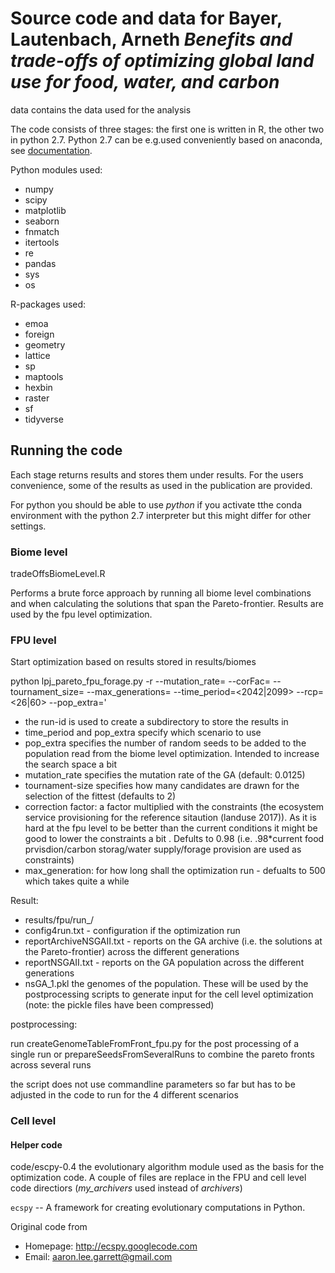 # Source code and data for Bayer, Lautenbach, Arneth *Benefits and trade-offs of optimizing global land use for food, water, and carbon*

data 
contains the data used for the analysis

The code consists of three stages: 
the first one is written in R, the other two in python 2.7.
Python 2.7 can be e.g.used conveniently based on anaconda, see [documentation](https://docs.anaconda.com/free/anaconda/configurations/switch-environment/).

Python modules used: 

  - numpy
  - scipy
  - matplotlib
  - seaborn
  - fnmatch
  - itertools
  - re
  - pandas
  - sys
  - os

R-packages used:

- emoa
- foreign
- geometry
- lattice
- sp
- maptools
- hexbin
- raster
- sf
- tidyverse

## Running the code

Each stage returns results and stores them under results. For the users convenience, some of the results as used in the publication are provided.

For python you should be able to use *python* if you activate tthe conda environment with the python 2.7 interpreter but this might differ for other settings.

### Biome level

tradeOffsBiomeLevel.R

Performs a brute force approach by running all biome level combinations and when calculating the solutions that span the Pareto-frontier. Results are used by the fpu level optimization.

### FPU level

Start optimization based on results stored in results/biomes

python lpj_pareto_fpu_forage.py -r <runid> --mutation_rate= --corFac= --tournament_size= --max_generations= --time_period=<2042|2099> --rcp=<26|60> --pop_extra=' 

- the run-id is used to create a subdirectory to store the results in
- time_period and pop_extra specify which scenario to use
- pop_extra specifies the number of random seeds to be added to the population read from the biome level optimization. Intended to increase the search space a bit
- mutation_rate specifies the mutation rate of the GA (default: 0.0125)
- tournament-size specifies how many candidates are drawn for the selection of the fittest (defaults to 2)
- correction factor: a factor multiplied with the constraints (the ecosystem service provisioning for the reference sitaution (landuse 2017)). As it is hard at the fpu level to be better than the current conditions it might be good to lower the constraints a bit . Defults to 0.98 (i.e. .98*current food prvisdion/carbon storag/water supply/forage provision are used as constraints)
- max_generation: for how long shall the optimization run - defualts to 500 which takes quite a while

Result: 
  - results/fpu/run_<run-ID>/
  - config4run<run-ID>.txt - configuration if the optimization run
  - reportArchiveNSGAII.txt - reports on the GA archive (i.e. the solutions at the Pareto-frontier) across the different generations
  - reportNSGAII.txt - reports on the GA population across the different generations
  - nsGA_1.pkl the genomes of the population. These will be used by the postprocessing scripts to generate input for the cell level optimization (note: the pickle files have been compressed)
  
postprocessing:

run createGenomeTableFromFront_fpu.py for the post processing of a single run or prepareSeedsFromSeveralRuns to combine the pareto fronts across several runs

the script does not use commandline parameters so far but has to be adjusted in the code to run for the 4 different scenarios

### Cell level

#### Helper code

code/escpy-0.4 the evolutionary algorithm module used as the basis for the optimization code. A couple of files are replace in the FPU and cell level code directiors (*my_archivers* used instead of *archivers*)

``ecspy`` -- A framework for creating evolutionary computations in Python.


Original code from   

* Homepage: http://ecspy.googlecode.com
* Email: aaron.lee.garrett@gmail.com
